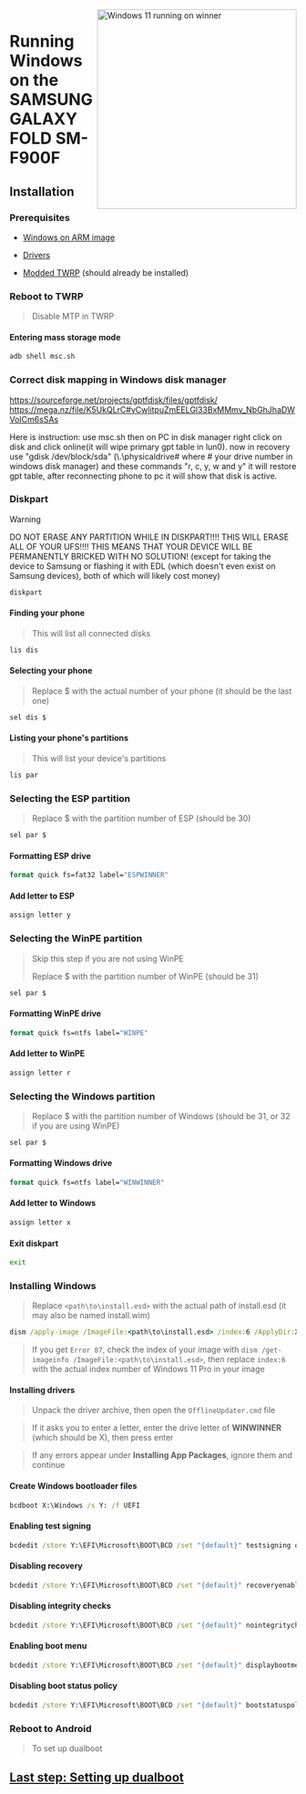 <img align="right" src="https://github.com/n00b69/woa-winner/blob/main/winner.png" width="350" alt="Windows 11 running on winner">

# Running Windows on the SAMSUNG GALAXY FOLD SM-F900F

## Installation

### Prerequisites
- [Windows on ARM image](https://worproject.com/esd)
  
- [Drivers](https://github.com/n00b69/woa-winner/releases/tag/Drivers)

- [Modded TWRP](https://github.com/n00b69/woa-winner/releases/tag/Recovery) (should already be installed)

### Reboot to TWRP
> Disable MTP in TWRP

#### Entering mass storage mode
```cmd
adb shell msc.sh
```

### Correct disk mapping in Windows disk manager 
https://sourceforge.net/projects/gptfdisk/files/gptfdisk/
https://mega.nz/file/K5UkQLrC#vCwlitpuZmEELGl33BxMMmv_NbGhJhaDWVoICm6sSAs

Here is instruction: use msc.sh then on PC in disk manager right click
on disk and click online(it will wipe primary gpt table in lun0). now in
recovery use "gdisk /dev/block/sda" (\\.\physicaldrive# where # your drive number in windows disk manager) and these commands "r, c, y, w
and y" it will restore gpt table, after reconnecting phone to pc it will show that disk is active.

### Diskpart
> [!WARNING]
> DO NOT ERASE ANY PARTITION WHILE IN DISKPART!!!! THIS WILL ERASE ALL OF YOUR UFS!!!! THIS MEANS THAT YOUR DEVICE WILL BE PERMANENTLY BRICKED WITH NO SOLUTION! (except for taking the device to Samsung or flashing it with EDL (which doesn't even exist on Samsung devices), both of which will likely cost money)

```cmd
diskpart
```

#### Finding your phone
> This will list all connected disks
```cmd
lis dis
```

#### Selecting your phone
> Replace $ with the actual number of your phone (it should be the last one)
```cmd
sel dis $
```

#### Listing your phone's partitions
> This will list your device's partitions
```cmd
lis par
```

### Selecting the ESP partition
> Replace $ with the partition number of ESP (should be 30)
```cmd
sel par $
```

#### Formatting ESP drive
```cmd
format quick fs=fat32 label="ESPWINNER"
```

#### Add letter to ESP
```cmd
assign letter y
```

### Selecting the WinPE partition
> Skip this step if you are not using WinPE
> 
> Replace $ with the partition number of WinPE (should be 31)
```cmd
sel par $
```

#### Formatting WinPE drive
```cmd
format quick fs=ntfs label="WINPE"
```

#### Add letter to WinPE
```cmd
assign letter r
```

### Selecting the Windows partition
> Replace $ with the partition number of Windows (should be 31, or 32 if you are using WinPE)
```cmd
sel par $
```

#### Formatting Windows drive
```cmd
format quick fs=ntfs label="WINWINNER"
```

#### Add letter to Windows
```cmd
assign letter x
```

#### Exit diskpart
```cmd
exit
```

### Installing Windows
> Replace `<path\to\install.esd>` with the actual path of install.esd (it may also be named install.wim)

```cmd
dism /apply-image /ImageFile:<path\to\install.esd> /index:6 /ApplyDir:X:\
```

> If you get `Error 87`, check the index of your image with `dism /get-imageinfo /ImageFile:<path\to\install.esd>`, then replace `index:6` with the actual index number of Windows 11 Pro in your image

#### Installing drivers
> Unpack the driver archive, then open the `OfflineUpdater.cmd` file

> If it asks you to enter a letter, enter the drive letter of **WINWINNER** (which should be X), then press enter

> If any errors appear under **Installing App Packages**, ignore them and continue

#### Create Windows bootloader files
```cmd
bcdboot X:\Windows /s Y: /f UEFI
```

#### Enabling test signing
```cmd
bcdedit /store Y:\EFI\Microsoft\BOOT\BCD /set "{default}" testsigning on
```

#### Disabling recovery
```cmd
bcdedit /store Y:\EFI\Microsoft\BOOT\BCD /set "{default}" recoveryenabled no
```

#### Disabling integrity checks
```cmd
bcdedit /store Y:\EFI\Microsoft\BOOT\BCD /set "{default}" nointegritychecks on
```

#### Enabling boot menu
```cmd
bcdedit /store Y:\EFI\Microsoft\BOOT\BCD /set "{default}" displaybootmenu yes
```

#### Disabling boot status policy
```cmd
bcdedit /store Y:\EFI\Microsoft\BOOT\BCD /set "{default}" bootstatuspolicy IgnoreAllFailures
```

### Reboot to Android
> To set up dualboot

## [Last step: Setting up dualboot](/guide/dualboot.md)










